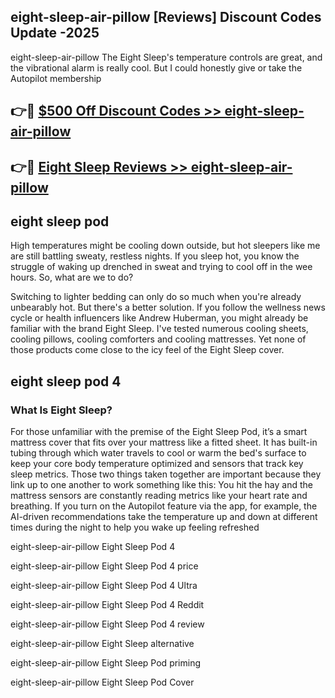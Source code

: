 ## eight-sleep-air-pillow [Reviews​] Discount Codes Update -2025

eight-sleep-air-pillow The Eight Sleep's temperature controls are great, and the vibrational alarm is really cool. But I could honestly give or take the Autopilot membership

## 👉🔴 [$500 Off Discount Codes >> eight-sleep-air-pillow](http://download.freeplayer.one?title=eight-sleep-air-pillow&ref=18-ES)

## 👉🔴 [Eight Sleep Reviews >> eight-sleep-air-pillow](http://download.freeplayer.one?title=eight-sleep-air-pillow&ref=18-ES)

## eight sleep pod

High temperatures might be cooling down outside, but hot sleepers like me are still battling sweaty, restless nights. If you sleep hot, you know the struggle of waking up drenched in sweat and trying to cool off in the wee hours. So, what are we to do?

Switching to lighter bedding can only do so much when you're already unbearably hot. But there's a better solution. If you follow the wellness news cycle or health influencers like Andrew Huberman, you might already be familiar with the brand Eight Sleep. I've tested numerous cooling sheets, cooling pillows, cooling comforters and cooling mattresses. Yet none of those products come close to the icy feel of the Eight Sleep cover.

## eight sleep pod 4

### What Is Eight Sleep?

For those unfamiliar with the premise of the Eight Sleep Pod, it’s a smart mattress cover that fits over your mattress like a fitted sheet. It has built-in tubing through which water travels to cool or warm the bed's surface to keep your core body temperature optimized and sensors that track key sleep metrics. Those two things taken together are important because they link up to one another to work something like this: You hit the hay and the mattress sensors are constantly reading metrics like your heart rate and breathing. If you turn on the Autopilot feature via the app, for example, the AI-driven recommendations take the temperature up and down at different times during the night to help you wake up feeling refreshed

eight-sleep-air-pillow Eight Sleep Pod 4

eight-sleep-air-pillow Eight Sleep Pod 4 price

eight-sleep-air-pillow Eight Sleep Pod 4 Ultra

eight-sleep-air-pillow Eight Sleep Pod 4 Reddit

eight-sleep-air-pillow Eight Sleep Pod 4 review

eight-sleep-air-pillow Eight Sleep alternative

eight-sleep-air-pillow Eight Sleep Pod priming

eight-sleep-air-pillow Eight Sleep Pod Cover